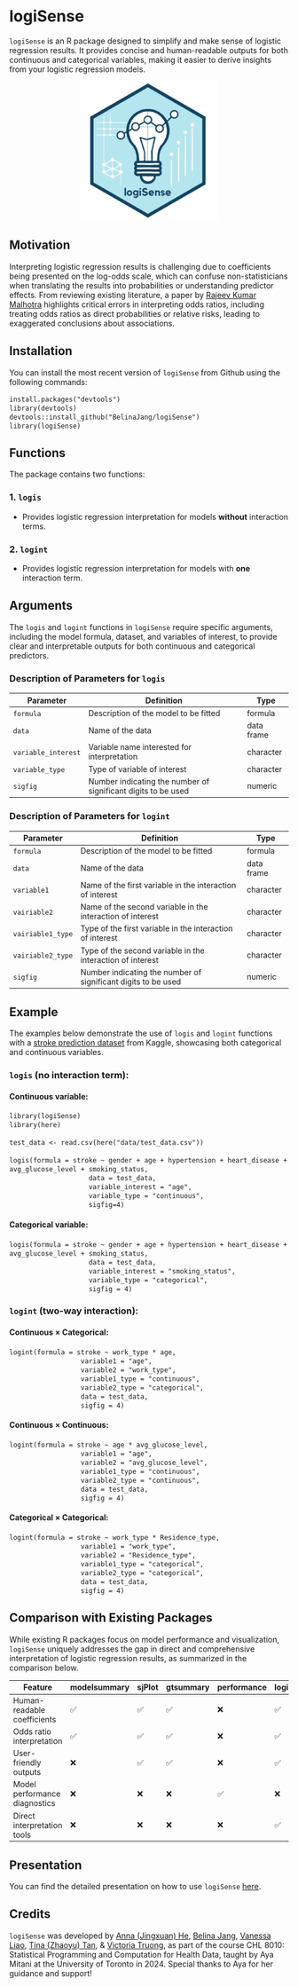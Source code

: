 # logiSense

`logiSense` is an R package designed to simplify and make sense of logistic regression results.  It provides concise and human-readable outputs for both continuous and categorical variables, making it easier to derive insights from your logistic regression models.

<div align="center">
  <img src="https://github.com/BelinaJang/logiSense/blob/main/images/logiSense-logo.png" alt="Logo" width="250">
</div>




## Motivation
Interpreting logistic regression results is challenging due to coefficients being presented on the log-odds scale, which can confuse non-statisticians when translating the results into probabilities or understanding predictor effects. From reviewing existing literature, a paper by [Rajeev Kumar Malhotra](https://doi.org/10.4103/ijcm.IJCM_16_20) highlights critical errors in interpreting odds ratios, including treating odds ratios as direct probabilities or relative risks, leading to exaggerated conclusions about associations.


## Installation
You can install the most recent version of `logiSense` from Github using the following commands:
```
install.packages("devtools")
library(devtools)
devtools::install_github("BelinaJang/logiSense")
library(logiSense)
```

## Functions
The package contains two functions:

### 1. `logis`
   - Provides logistic regression interpretation for models **without** interaction terms.

### 2. `logint`
   - Provides logistic regression interpretation for models with **one** interaction term.



## Arguments
The `logis` and `logint` functions in `logiSense` require specific arguments, including the model formula, dataset, and variables of interest, to provide clear and interpretable outputs for both continuous and categorical predictors.

### Description of Parameters for `logis`

| Parameter          | Definition                               | Type       |
|--------------------|------------------------------------------|------------|
| `formula`          | Description of the model to be fitted    | formula    |
| `data`             | Name of the data                        | data frame |
| `variable_interest`| Variable name interested for interpretation | character |
| `variable_type`    | Type of variable of interest             | character  |
| `sigfig`    | Number indicating the number of significant digits to be used | numeric  |

### Description of Parameters for `logint`

| Parameter          | Definition                               | Type       |
|--------------------|------------------------------------------|------------|
| `formula`          | Description of the model to be fitted    | formula    |
| `data`             | Name of the data                        | data frame |
| `variable1`  | Name of the first variable in the interaction of interest | character |
| `vairiable2`   | Name of the second variable in the interaction of interest | character |
| `vairiable1_type`   | Type of the first variable in the interaction of interest | character |
| `vairiable2_type`   | Type of the second variable in the interaction of interest | character |
| `sigfig`    | Number indicating the number of significant digits to be used | numeric  |



## Example 
The examples below demonstrate the use of `logis` and `logint` functions with a [stroke prediction dataset](https://www.kaggle.com/datasets/fedesoriano/stroke-prediction-dataset) from Kaggle, showcasing both categorical and continuous variables.


### `logis` (no interaction term):
#### Continuous variable:
```
library(logiSense)
library(here)

test_data <- read.csv(here("data/test_data.csv"))

logis(formula = stroke ~ gender + age + hypertension + heart_disease + avg_glucose_level + smoking_status,
                    data = test_data,
                    variable_interest = "age",
                    variable_type = "continuous",
                    sigfig=4)
```
#### Categorical variable:
```
logis(formula = stroke ~ gender + age + hypertension + heart_disease + avg_glucose_level + smoking_status,
                    data = test_data,
                    variable_interest = "smoking_status",
                    variable_type = "categorical",
                    sigfig = 4)
```

### `logint` (two-way interaction):
#### Continuous &times; Categorical:
```
logint(formula = stroke ~ work_type * age,
                  variable1 = "age",
                  variable2 = "work_type",
                  variable1_type = "continuous",
                  variable2_type = "categorical",
                  data = test_data,
                  sigfig = 4)
```
#### Continuous &times; Continuous:
```
logint(formula = stroke ~ age * avg_glucose_level,
                  variable1 = "age",
                  variable2 = "avg_glucose_level",
                  variable1_type = "continuous",
                  variable2_type = "continuous",
                  data = test_data,
                  sigfig = 4)
```
#### Categorical &times; Categorical:
```
logint(formula = stroke ~ work_type * Residence_type,
                  variable1 = "work_type",
                  variable2 = "Residence_type",
                  variable1_type = "categorical",
                  variable2_type = "categorical",
                  data = test_data,
                  sigfig = 4)
```

## Comparison with Existing Packages
While existing R packages focus on model performance and visualization, `logiSense` uniquely addresses the gap in direct and comprehensive interpretation of logistic regression results, as summarized in the comparison below.

| Feature                        | modelsummary | sjPlot | gtsummary | performance | logiSense |
|--------------------------------|--------------|--------|-----------|-------------|-----------|
| Human-readable coefficients    | ✅            | ✅      | ✅         | ❌           | ✅         |
| Odds ratio interpretation       | ✅            | ✅      | ✅         | ❌           | ✅         |
| User-friendly outputs           | ❌            | ✅      | ✅         | ❌           | ✅         |
| Model performance diagnostics   | ❌            | ❌      | ❌         | ✅           | ❌         |
| Direct interpretation tools     | ❌            | ❌      | ❌         | ❌           | ✅         |



## Presentation
You can find the detailed presentation on how to use `logiSense` [here](https://rpubs.com/victoriatruong/logiSense).

## Credits
`logiSense` was developed by [Anna (Jingxuan) He](https://github.com/jingxuan-anna-he), [Belina Jang](https://github.com/BelinaJang), [Vanessa Liao](https://github.com/vnssyl), [Tina (Zhaoyu) Tan](https://github.com/ZhaoyuTan), & [Victoria Truong](https://github.com/victoriaktruong), as part of the course CHL 8010: Statistical Programming and Computation for Health Data, taught by Aya Mitani at the University of Toronto in 2024. Special thanks to Aya for her guidance and support!
